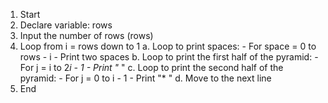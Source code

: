 1. Start
2. Declare variable: rows
3. Input the number of rows (rows)
4. Loop from i = rows down to 1
    a. Loop to print spaces:
        - For space = 0 to rows - i
            - Print two spaces
    b. Loop to print the first half of the pyramid:
        - For j = i to 2*i - 1
            - Print "* "
    c. Loop to print the second half of the pyramid:
        - For j = 0 to i - 1
            - Print "* "
    d. Move to the next line
5. End
